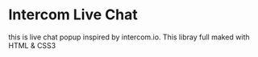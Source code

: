 # Intercom Live Chat

this is live chat popup inspired by intercom.io. This libray full maked with HTML & CSS3

